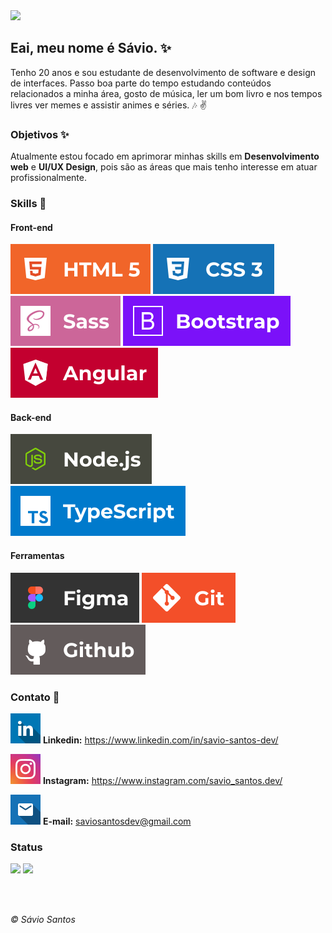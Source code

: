 <img  src="https://www.imagensanimadas.com/data/media/1645/abanar-e-acenar-imagem-animada-0072.gif"  width="100px"/>

## Eai, meu nome é Sávio. ✨

Tenho 20 anos e sou estudante de desenvolvimento de software e design de interfaces. Passo boa parte do tempo estudando conteúdos relacionados a minha área, gosto de música, ler um bom livro e nos tempos livres ver memes e assistir animes e séries. :notes: :v:

### Objetivos ✨

Atualmente estou focado em aprimorar minhas skills em **Desenvolvimento web** e **UI/UX Design**, pois são as áreas que mais tenho interesse em atuar profissionalmente.

### Skills 🚀

#### Front-end

<img title="HTML 5" src="./icons/html.svg"/> <img title="CSS 3" src="./icons/css.svg"/> <img title="Sass" src="./icons/sass.svg"/> <img title="Bootstrap 5" src="./icons/bootstrap.svg"/> <img title="Angular 11" src="./icons/angular.svg"/>

#### Back-end

<img title="Node.js" src="./icons/nodejs.svg"/> <img title="TypeScript" src="./icons/typescript.svg"/>

#### Ferramentas

<img title="Figma" src="./icons/figma.svg"/>  <img title="Git" src="./icons/git.svg"/> <img title="Github" src="./icons/github.svg"/>
<div>

### Contato 📱

<img title="Linkedin" alt="Linkedin"  src="./icons/linkedin.svg"/> **Linkedin:** https://www.linkedin.com/in/savio-santos-dev/

<img title="Instagram" alt="Instagram"  src="./icons/instagram.svg"/> **Instagram:** https://www.instagram.com/savio_santos.dev/

<img title="E-mail" alt="E-mail"  src="./icons/mail.svg"/> **E-mail:** saviosantosdev@gmail.com

### Status

<img width="500px" src="https://github-readme-stats-eight-theta.vercel.app/api?username=saviosantosdev&show_icons=true&theme=tokyonight&include_all_commits=true&count_private=true"/>

<img width="500px" src="https://github-readme-stats-eight-theta.vercel.app/api/top-langs/?username=saviosantosdev&layout=compact&langs_count=8&theme=tokyonight"/>

<br></br>

*&copy; Sávio Santos*
